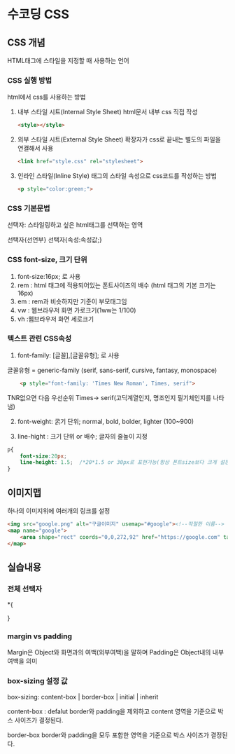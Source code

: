 # 수코딩 CSS

## CSS 개념
HTML태그에 스타일을 지정할 때 사용하는 언어

### CSS 실행 방법
html에서 css를 사용하는 방법
1. 내부 스타일 시트(Internal Style Sheet)
    html문서 내부 css 직접 작성
    ```html 
    <style></style>
    ```
2. 외부 스타일 시트(External Style Sheet)
    확장자가 css로 끝내는 별도의 파일을 연결해서 사용
    ```html 
    <link href="style.css" rel="stylesheet">
    ``` 
3. 인라인 스타일(Inline Style)
    태그의 스타일 속성으로 css코드를 작성하는 방법
    ```html 
    <p style="color:green;">
    ```

### CSS 기본문법
선택자: 스타일링하고 싶은 html태그를 선택하는 영역

선택자{선언부}
선택자{속성:속성값;}

### CSS font-size, 크기 단위
1. font-size:16px; 로 사용
2. rem : html 태그에 적용되어있는 폰트사이즈의 배수 (html 태그의 기본 크기는 16px)
3. em : rem과 비슷하지만 기준이 부모태그임
4. vw : 웹브라우저 화면 가로크기(1ww는 1/100)
5. vh :웹브라우저 화면 세로크기 

### 텍스트 관련 CSS속성
1. font-family: [글꼴],[글꼴유형]; 로 사용

글꼴유형 = generic-family (serif, sans-serif, cursive, fantasy, monospace)

```html 
    <p style="font-family: 'Times New Roman', Times, serif">
```

TNR없으면 다음 우선순위 Times-> serif(고딕계열인지, 명조인지 필기체인지를 나타냄)

2. font-weight: 굵기 단위; normal, bold, bolder, lighter (100~900)

3. line-hight : 크기 단위 or 배수; 글자의 줄높이 지정
```css 
p{
    font-size:20px;
    line-height: 1.5;  /*20*1.5 or 30px로 표현가능(항상 폰트size보다 크게 설정해야함)*/
}
```



## 이미지맵
하나의 이미지위에 여러개의 링크를 설정
```html
<img src="google.png" alt="구글이미지" usemap="#google"><!--적절한 이름-->
<map name="google">
    <area shape="rect" coords="0,0,272,92" href="https://google.com" target="_blank" alt="구글 홈페이지 이동 링크">
</map>
```

## 실습내용
### 전체 선택자
*{

} 


### margin vs padding
Margin은 Object와 화면과의 여백(외부여백)을 말하며 Padding은 Object내의 내부여백을 의미

### box-sizing 설정 값
box-sizing: content-box | border-box | initial | inherit

content-box : defalut
border와 padding을 제외하고 content 영역을 기준으로 박스 사이즈가 결정된다.

border-box
border와 padding을 모두 포함한 영역을 기준으로 박스 사이즈가 결정된다.
